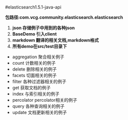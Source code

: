 #elasticsearch1.5.1-java-api

**包路径:com.vcg.community.elasticsearch.elasticsearch**

 1.  **json 存储例子中用到的各种json**
 2. **BaseDemo  引入client**
 2. **markdown 翻译的相关文档,markdown格式**
 4. **所有demo在src/test目录下**

 

 - aggregation 
 聚合相关例子
 - count 
 计数相关的例子
 - delete 
 删除相关的例子
 - facets
 切面相关的例子
 - filter
  各种过滤器相关的例子
 - get
  获取文档的例子
 - index
    与索引相关的例子
 - percolator
  percolator相关的例子
 - query
  各种查询相关的例子
 - update
  文档更新相关的例子
  
  
 

